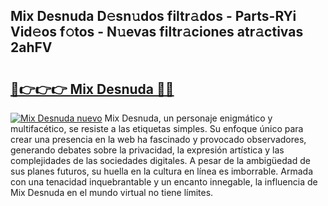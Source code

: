 ## Mix Desnuda D𝚎sn𝚞dos filtr𝚊dos - Parts-RYi Vid𝚎os f𝚘tos - N𝚞evas filtr𝚊ciones atr𝚊ctivas 2ahFV

# <h2><a href="http://mb0c4d.tromn.icu/?c=Mix+Desnuda">🔗👉👉👉 Mix Desnuda 🔗🔗</a></h2>

[![Mix Desnuda nuevo](https://i.imgur.com/pEAQMta.gif)](http://mb0c4d.tromn.icu/?c=Mix+Desnuda)
Mix Desnuda, un personaje enigmático y multifacético, se resiste a las etiquetas simples. Su enfoque único para crear una presencia en la web ha fascinado y provocado observadores, generando debates sobre la privacidad, la expresión artística y las complejidades de las sociedades digitales. A pesar de la ambigüedad de sus planes futuros, su huella en la cultura en línea es imborrable. Armada con una tenacidad inquebrantable y un encanto innegable, la influencia de Mix Desnuda en el mundo virtual no tiene límites.
